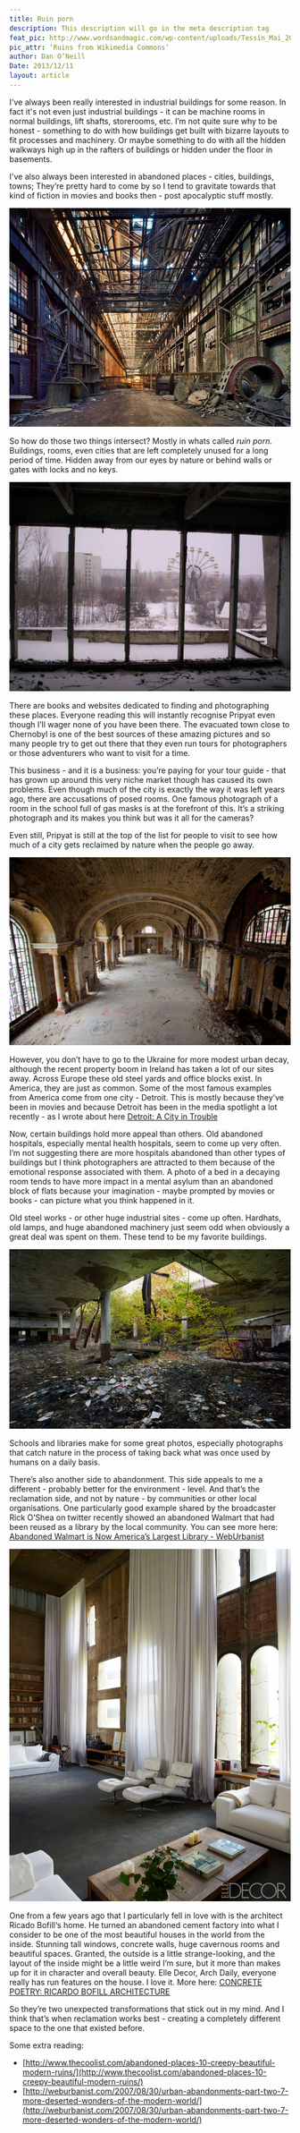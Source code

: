 ```yaml
---
title: Ruin porn
description: This description will go in the meta description tag
feat_pic: http://www.wordsandmagic.com/wp-content/uploads/Tessin_Mai_2007_066.jpg
pic_attr: ‘Ruins from Wikimedia Commons’
author: Dan O’Neill
Date: 2013/12/11
layout: article
---
```


I've always been really interested in industrial buildings for some reason. In fact it's not even just industrial buildings - it can be machine rooms in normal buildings, lift shafts, storerooms, etc. I’m not quite sure why to be honest - something to do with how buildings get built with bizarre layouts to fit processes and machinery. Or maybe something to do with all the hidden walkways high up in the rafters of buildings or hidden under the floor in basements.

I've also always been interested in abandoned places - cities, buildings, towns; They’re pretty hard to come by so I tend to gravitate towards that kind of fiction in movies and books then - post apocalyptic stuff mostly.

![Andrew Moore, Rolling hall, Ford Motor Company, River Rouge Complex, Dearborn, 2008, digital chromogenic print scanned from film negative, 62 x 78 in., Collection of Fred and Laura Ruth Bidwell. Credit: Andrew Moore](wp-content/uploads/Moore_Rolling-Hall-Rouge.jpg)

So how do those two things intersect? Mostly in whats called _ruin porn_. Buildings, rooms, even cities that are left completely unused for a long period of time. Hidden away from our eyes by nature or behind walls or gates with locks and no keys.

![The Pripyat ferris wheel by Kadams1970 at wikimedia commons](wp-content/uploads/1280px-Pripyat01.jpg)

There are books and websites dedicated to finding and photographing these places. Everyone reading this will instantly recognise Pripyat even though I’ll wager none of you have been there. The evacuated town close to Chernobyl is one of the best sources of these amazing pictures and so many people try to get out there that they even run tours for photographers or those adventurers who want to visit for a time.

This business - and it is a business: you’re paying for your tour guide - that has grown up around this very niche market though has caused its own problems. Even though much of the city is exactly the way it was left years ago, there are accusations of posed rooms. One famous photograph of a room in the school full of gas masks is at the forefront of this. It’s a striking photograph and its makes you think but was it all for the cameras?

Even still, Pripyat is still at the top of the list for people to visit to see how much of a city gets reclaimed by nature when the people go away.

![The abandoned Michigan Central Station by Albert duce on Wikimedia Commons](wp-content/uploads/1024px-Michigan_Central_Train_Station_Interior_2009.jpg)

However, you don’t have to go to the Ukraine for more modest urban decay, although the recent property boom in Ireland has taken a lot of our sites away. Across Europe these old steel yards and office blocks exist. In America, they are just as common. Some of the most famous examples from America come from one city - Detroit. This is mostly because they’ve been in movies and because Detroit has been in the media spotlight a lot recently - as I wrote about here [Detroit: A City in Trouble](http://www.wordsandmagic.com/detroit-a-city-in-trouble/)

Now, certain buildings hold more appeal than others. Old abandoned hospitals, especially mental health hospitals, seem to come up very often. I’m not suggesting there are more hospitals abandoned than other types of buildings but I think photographers are attracted to them because of the emotional response associated with them. A photo of a bed in a decaying room tends to have more impact in a mental asylum than an abandoned block of flats because your imagination - maybe prompted by movies or books - can picture what you think happened in it.

Old steel works - or other huge industrial sites - come up often. Hardhats, old lamps, and huge abandoned machinery just seem odd when obviously a great deal was spent on them. These tend to be my favorite buildings.

![Andrew Moore, Birches growing in decayed books, Detroit Public Schools Book Depository, 2009, digital chromogenic print scanned from film negative, 62 x 97.5 in., Collection of Fred and Laura Ruth Bidwell. Credit: Andrew Moore](wp-content/uploads/Moore_Birches-growing-on-Books.jpg)

Schools and libraries make for some great photos, especially photographs that catch nature in the process of taking back what was once used by humans on a daily basis.

There’s also another side to abandonment. This side appeals to me a different - probably better for the environment - level. And that’s the reclamation side, and not by nature - by communities or other local organisations. One particularly good example shared by the broadcaster Rick O’Shea on twitter recently showed an abandoned Walmart that had been reused as a library by the local community. You can see more here: [Abandoned Walmart is Now America’s Largest Library - WebUrbanist](http://weburbanist.com/2012/09/04/abandoned-walmart-is-now-americas-largest-library/)

![Ricardo Bofill](wp-content/uploads/tumblr_mgu0cwF1bA1qev340o1_1280.jpg)

One from a few years ago that I particularly fell in love with is the architect Ricado Bofill‘s home. He turned an abandoned cement factory into what I consider to be one of the most beautiful houses in the world from the inside. Stunning tall windows, concrete walls, huge cavernous rooms and beautiful spaces. Granted, the outside is a little strange-looking, and the layout of the inside might be a little weird I’m sure, but it more than makes up for it in character and overall beauty. Elle Decor, Arch Daily, everyone really has run features on the house. I love it. More here: [CONCRETE POETRY: RICARDO BOFILL ARCHITECTURE](http://www.elledecor.com/design-decorate/interiors/barcelona-decor-ricardo-bofill)

So they’re two unexpected transformations that stick out in my mind. And I think that’s when reclamation works best - creating a completely different space to the one that existed before.

Some extra reading:

*   [http://www.thecoolist.com/abandoned-places-10-creepy-beautiful-modern-ruins/](http://www.thecoolist.com/abandoned-places-10-creepy-beautiful-modern-ruins/)
*   [http://weburbanist.com/2007/08/30/urban-abandonments-part-two-7-more-deserted-wonders-of-the-modern-world/](http://weburbanist.com/2007/08/30/urban-abandonments-part-two-7-more-deserted-wonders-of-the-modern-world/)
